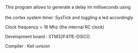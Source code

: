 

This program allows to generate a delay im milliseconds using \
\
the cortex system timer:  SysTick and toggling a led accordingly 

Clock frequency = 16 Mhz (the internal RC clock)

Development board : STM32F411E-DISCO

Compiler : Keil uvision
